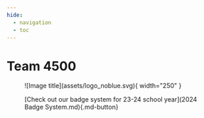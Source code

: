 ```yaml
---
hide:
  - navigation
  - toc
---
```


# Team 4500

<figure markdown>
  ![Image title](assets/logo_noblue.svg){ width="250" }
</figure>

<figure markdown>
  [Check out our badge system for 23-24 school year](2024 Badge System.md){.md-button}
</figure>
